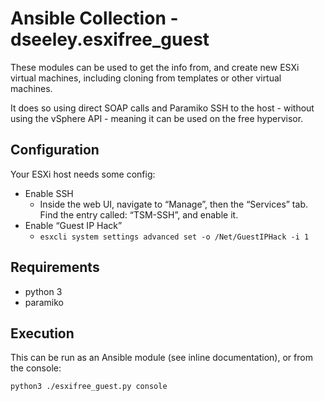 # Ansible Collection - dseeley.esxifree_guest

These modules can be used to get the info from, and create new ESXi virtual machines, including cloning from templates or other virtual machines. 

It does so using direct SOAP calls and Paramiko SSH to the host - without using the vSphere API - meaning it can be used on the free hypervisor.

## Configuration
Your ESXi host needs some config:
+ Enable SSH
  + Inside the web UI, navigate to “Manage”, then the “Services” tab. Find the entry called: “TSM-SSH”, and enable it.
+ Enable “Guest IP Hack”
  + `esxcli system settings advanced set -o /Net/GuestIPHack -i 1`

## Requirements
+ python 3
+ paramiko

## Execution
This can be run as an Ansible module (see inline documentation), or from the console:
```bash
python3 ./esxifree_guest.py console
```
